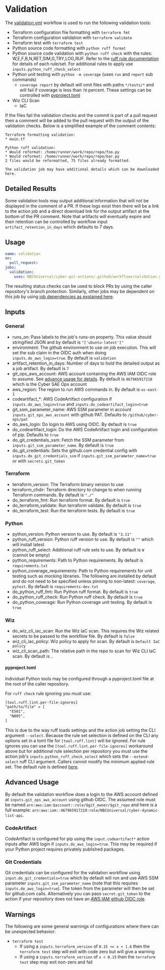 # Validation

The [validation.yml](/.github/workflows/validation.yml) workflow is used to run the following validation tools:
* Terraform configuration file formatting with `terraform fmt`
* Terraform configuration validation with `terraform validate`
* Terraform test with `terraform test`
* Python source code formatting with `python ruff format`
* Python source code validation with `python ruff check` with the rules: W,E,F,B,N,RET,SIM,G,TRY,LOG,RUF. Refer to the [ruff rule documentation](https://docs.astral.sh/ruff/rules/) for details of each rule/set. For additional rules to apply use `inputs.python_ruff_check_select`
* Python unit testing with `python -m coverage` (uses `run` and `report` sub commands)
  * `coverage report` by default will omit files with paths `*/tests/*` and will fail if coverage is less than `70` percent. These settings can be controlled with [pyproject.toml](#pyprojecttoml)
* Wiz CLI Scan
  * IaC

If the files fail the validation checks and the commit is part of a pull request then a comment will be added to the pull request with the output of the validation checks. Below is a simplified example of the comment contents:

```
Terraform formatting validation:
* main.tf

Python ruff validation:
* Would reformat: /home/runner/work/repo/repo/foo.py
* Would reformat: /home/runner/work/repo/repo/bar.py
2 files would be reformatted, 75 files already formatted.

The validation job may have additional details which can be downloaded here.
```

## Detailed Results

Some validation tools may output additional information that will not be displayed in the comment of a PR. If these logs exist then there will be a link to the action job and a direct download link for the output artifact at the bottom of the PR comment. Note that artifacts will eventually expire and their retention can be controlled by workflow input `artifact_retention_in_days` which defaults to 7 days.

## Usage

```yml
name: validation
on:
  pull_request:
jobs:
  validation:
    uses: NBCUniversal/cyber-git-actions/.github/workflows/validation.yml@main
```

The resulting status checks can be used to block PRs by using the caller repository's branch protection. Similarly, other jobs may be dependent on this job by using [job dependencies as explained here](https://docs.github.com/en/actions/using-workflows/about-workflows#creating-dependent-jobs).

## Inputs

### General

* runs_on: Pass labels to the job's runs-on property. This value should stringified JSON and by default is `"['ubuntu-latest']"`
* environment: The github environment to use on job execution. This will set the sub claim in the OIDC auth when doing `inputs.do_aws_login=true`. By default is `validation`
* artifact_retention_in_days: Number of days to hold the detailed output as a job artifact. By default is `7`
* git_ops_aws_account: AWS account containing the AWS IAM OIDC role to assume. See [advance usage for details](#advanced-usage). By default is `467965917210` which is the Cyber SAE Ops account
* aws_region: The region to run AWS commands in. By default is `us-east-1`
* codeartifact_*: AWS CodeArtifact configuration if `inputs.do_aws_login=true` and `inputs.do_codeartifact_login=true`
* git_ssm_parameter_name: AWS SSM parameter in account `inputs.git_ops_aws_account` with github PAT. Defaults to `/github/cyber-ops/pat`
* do_aws_login: Do login to AWS using OIDC. By default is `true`
* do_codeartifact_login: Do the AWS CodeArtifact login and configuration of pip. Defaults to `true`
* do_git_credentials_ssm: Fetch the SSM parameter from `inputs.git_ssm_parameter_name`. By default is `true`
* do_git_credentials: Sets the github.com credential config with `inputs.do_git_credentials_ssm` if `inputs.git_ssm_parameter_name=true` or with `secrets.git_token`

### Terraform

* terraform_version: The Terraform binary version to use
* terraform_chdir: Terraform directory to change to when running Terraform commands. By default is `"./"`
* do_terraform_fmt: Run terraform format. By default is `true`
* do_terraform_validate: Run terraform validate. By default is `true`
* do_terraform_test: Run the terraform tests. By default is `true`

### Python

* python_version: Python version to use. By default is `"3.11"`
* python_ruff_version: Python ruff version to use. By default is `""` which will install latest
* python_ruff_select: Additional ruff rule sets to use. By default is `W` (cannot be empty)
* python_requirements: Path to Python requirements. By default is `requirements.txt`
* python_coverage_requirements: Path to Python requirements for unit testing such as mocking libraries. The following are installed by default and do not need to be specified unless pinning to non-latest: `coverage`, `pytest`. By default is `requirements-dev.txt`
* do_python_ruff_fmt: Run Python ruff format. By default is `true`
* do_python_ruff_check: Run Python ruff check. By default is `true`
* do_python_coverage: Run Python coverage unit testing. By default is `true`

### Wiz

* do_wiz_cli_iac_scan: Run the Wiz IaC scan. This requires the Wiz related secrets to be passed to the workflow file. By default is `false`
* wiz_cli_iac_policy: Wiz policy to apply for scan. By default is `Default IaC policy`
* wiz_cli_scan_path: The relative path in the repo to scan for Wiz CLI IaC scan. By default is `.`

#### pyproject.toml

Individual Python tools may be configured through a pyproject.toml file at the root of the caller repository.

For `ruff check` rule ignoring you must use:
```txt
[tool.ruff.lint.per-file-ignores]
"path/to/file" = [
  "E501",
  "N805",
]
```

This is due to the way ruff loads settings and the action job setting the CLI argument `--select`. Because the rule set selection is defined on the CLI any options set in a toml file for `[tool.ruff.lint]` will be ignored. For rule ignores you can use the `[tool.ruff.lint.per-file-ignores]` workaround above but for additional rule selection per repository you must use the action job's `inputs.python_ruff_check_select` which sets the `--extend-select` ruff CLI argument. Callers cannot modify the minimum applied rule set. The default rule is defined [here](#validation).

## Advanced Usage

By default the validation workflow does a login to the AWS account defined at `inputs.git_ops_aws_account` using github OIDC. The assumed role must be named `arn:aws:iam:$account::role/$git_owner/$git_repo` and here is a full example: `arn:aws:iam::467965917210:role/NBCUniversal/cyber-dynamic-list-api`.

### CodeArtifact

CodeArtifact is configured for pip using the `input.codeartifact*` action inputs after AWS login if `inputs.do_aws_login=true`. This may be required if your Python project requires privately published packages.

### Git Credentials

Git credentials can be configured for the validation workflow using `input.do_git_credentials=true` which by default will run and use AWS SSM parameter `inputs.git_ssm_parameter_name` (note that this requires `inputs.do_aws_login=true`). The token from the parameter will then be set for github.com calls. Alternatively you can pass `secret.git_token` to the action if your repository does not have an [AWS IAM github OIDC role](#advanced-usage).

## Warnings

The following are some general warnings of configurations where there can be unexpected behavior:
* `terraform test`
  * If using a `inputs.terraform_version` of `0.15 <= x < 1.6` then the `terraform test` step will exit with code zero but will give a warning
  * If using a `inputs.terraform_version` of `x < 0.15` then the `terraform test` step may exit non-zero and fail
